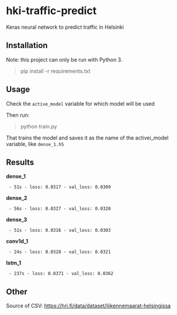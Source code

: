 # hki-traffic-predict

Keras neural network to predict traffic in Helsinki

## Installation

Note: this project can only be run with Python 3.

> pip install -r requirements.txt

## Usage

Check the `active_model` variable for which model will be used

Then run:

> python train.py

That trains the model and saves it as the name of the activei\_model variable, like `dense_1.h5`

## Results

**dense_1**

` - 51s - loss: 0.0317 - val_loss: 0.0309`

**dense_2**

` - 56s - loss: 0.0327 - val_loss: 0.0320`

**dense_3**

` - 51s - loss: 0.0316 - val_loss: 0.0303`

**conv1d_1**

` - 24s - loss: 0.0328 - val_loss: 0.0321`

**lstm_1**

` - 237s - loss: 0.0371 - val_loss: 0.0362`

## Other

Source of CSV: https://hri.fi/data/dataset/liikennemaarat-helsingissa
